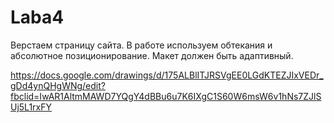 # Laba4
Верстаем страницу сайта.
В работе используем обтекания и абсолютное позиционирование.
Макет должен быть адаптивный.

https://docs.google.com/drawings/d/175ALBlITJRSVgEE0LGdKTEZJIxVEDr_gDd4ynQHgWNg/edit?fbclid=IwAR1AltmMAWD7YQgY4dBBu6u7K6IXgC1S60W6msW6v1hNs7ZJlSUj5L1rxFY

